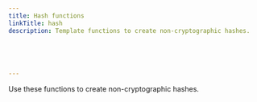 ```yaml
---
title: Hash functions
linkTitle: hash
description: Template functions to create non-cryptographic hashes.



  

---
```


Use these functions to create non-cryptographic hashes.
